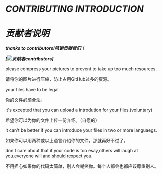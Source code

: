 # ***CONTRIBUTING INTRODUCTION***

# ***贡献者说明***

***thanks to contributors!鸣谢贡献者们！***

***[![贡献者contributors](https://github.com/xjxgithub/xjx-repository-social-communicate/graphs/contributors)]***

please compress your pictures to prevent to take up too much resources.

请将你的图片进行压缩，防止占用GitHub过多的资源。

your files have to be legal.

你的文件必须合法。

it's excepted that you can upload a introdution for your files.(voluntary)

希望你可以为你的文件上传一份介绍。（自愿的）

it can't be better if you can introduce your files in two or more languaegs.

如果你可以用两种或以上语言介绍你的文件，那就再好不过了。

don't care about that if your code is too esay,others will laugh at you.everyone will and should rexpect you.

不用担心如果你的代码太简单，别人会嘲笑你。每个人都会也都应该尊重别人。
